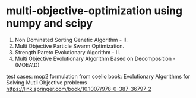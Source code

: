 # multi-objective-optimization using numpy and scipy

1. Non Dominated Sorting Genetic Algorithm - II. 
2. Multi Objective Particle Swarm Optimization.
3. Strength Pareto Evolutionary Algorithm - II. 
4. Multi Objective Evolutionary Algorithm Based on Decomposition - (MOEA\D)

test cases: mop2 formulation from coello book: Evolutionary Algorithms for Solving Mutli Objective problems
https://link.springer.com/book/10.1007/978-0-387-36797-2
